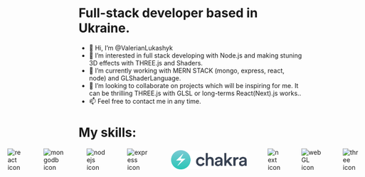 <h1>Full-stack developer based in Ukraine.</h1>

- 👋 Hi, I’m @ValerianLukashyk
- 👀 I’m interested in full stack developing with Node.js and making stuning 3D effects with THREE.js and Shaders.
- 🌱 I’m currently working with MERN STACK (mongo, express, react, node) and GLShaderLanguage.
- 💞️ I’m looking to collaborate on projects which will be inspiring for me. It can be thrilling THREE.js with GLSL or long-terms React(Next).js works..
- 📫 Feel free to contact me in any time.

<h1>My skills:</h1>
<div id="stacks" style="display: flex; justify-content: center; align-items: center; gap: 12px;">
  <img style="padding-right: 35px;" width="70" src="https://www.pravelsolutions.com/images/about/react2.png" alt="react icon"/>
  <img style="padding-right: 35px;" width="50" src="https://www.opc-router.de/wp-content/uploads/2021/03/mongodb_thumbnail.png" alt="mongodb icon"/>
  <img style="padding-right: 35px;" width="60" src="https://hazelcast.com/wp-content/uploads/blog-archive/2016/04/node2.png" alt="nodejs icon"/>
  <img style="padding-right: 35px;" width="170" src="https://cdn.buttercms.com/2q5r816LTo2uE9j7Ntic" alt="express icon"/>
  <img style="padding-right: 35px;" width="170" src="https://raw.githubusercontent.com/chakra-ui/chakra-ui/main/logo/logo-colored@2x.png?raw=true" alt="chakra icon"/>
  <img style="padding-right: 35px;" width="50" src="https://qph.fs.quoracdn.net/main-qimg-744f96b18fb3ef81b05512d78b679e25" alt="next icon"/>
  <img style="padding-right: 35px;" width="100" src="https://thecreativechris.files.wordpress.com/2015/09/webgl.png" alt="webGL icon"/>
  <img style="padding-right: 35px;" width="60" src="https://bachasoftware.com/wp-content/uploads/2020/07/icon_2-1.png" alt="three icon"/>
</div>


<!---
ValerianLukashyk/ValerianLukashyk is a ✨ special ✨ repository because its `README.md` (this file) appears on your GitHub profile.
You can click the Preview link to take a look at your changes.
--->

